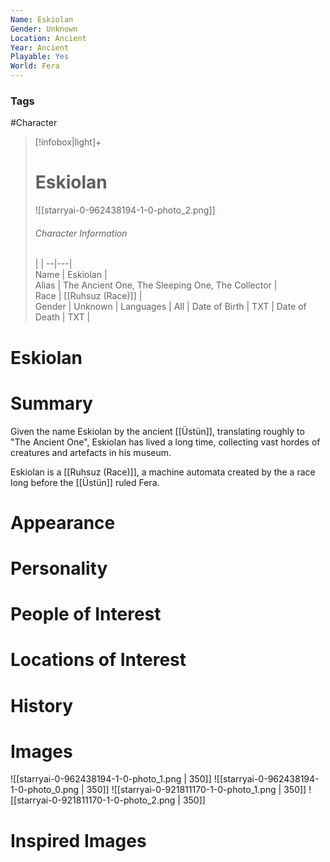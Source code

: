 ```yaml
---
Name: Eskiolan  
Gender: Unknown
Location: Ancient
Year: Ancient
Playable: Yes
World: Fera
---
```


### Tags
#Character 

> [!infobox|light]+  
> # Eskiolan  
> ![[starryai-0-962438194-1-0-photo_2.png]]
> ###### Character Information
>  |   |
> --|---|  
> Name | Eskiolan |  
> Alias | The Ancient One, The Sleeping One, The Collector |  
> Race | [[Ruhsuz (Race)]] |  
> Gender | Unknown |
> Languages | All |
> Date of Birth | TXT |
> Date of Death | TXT |

# Eskiolan

# Summary
Given the name Eskiolan by the ancient [[Üstün]], translating roughly to "The Ancient One", Eskiolan has lived a long time, collecting vast hordes of creatures and artefacts in his museum.

Eskiolan is a [[Ruhsuz (Race)]], a machine automata created by the a race long before the [[Üstün]] ruled Fera.

# Appearance

# Personality

# People of Interest

# Locations of Interest

# History

# Images
![[starryai-0-962438194-1-0-photo_1.png | 350]]
![[starryai-0-962438194-1-0-photo_0.png | 350]]
![[starryai-0-921811170-1-0-photo_1.png | 350]]
![[starryai-0-921811170-1-0-photo_2.png | 350]]

# Inspired Images
